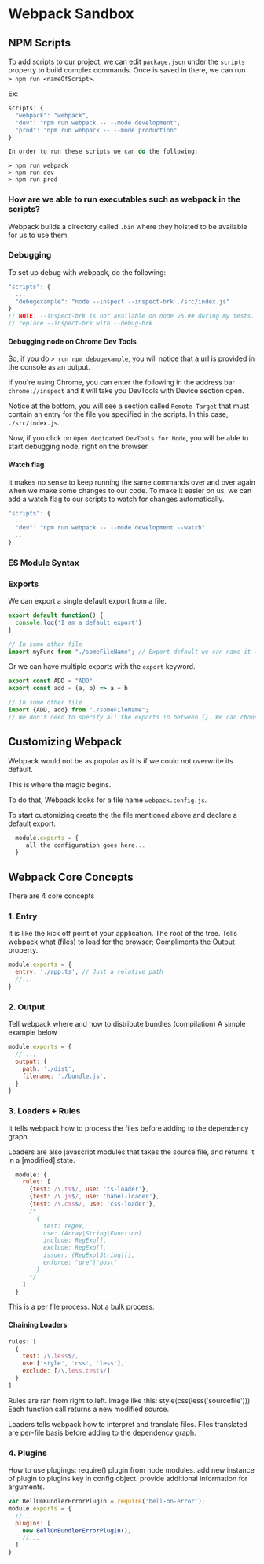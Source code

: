 # Webpack Sandbox

## NPM Scripts
To add scripts to our project, we can edit ```package.json``` under the ```scripts``` property to build complex commands.
Once is saved in there, we can run <br />
```> npm run <nameOfScript>```.

Ex:

```javascript
scripts: {
  "webpack": "webpack",
  "dev": "npm run webpack -- --mode development",
  "prod": "npm run webpack -- --mode production"
}

In order to run these scripts we can do the following:
```
```> npm run webpack``` <br/>
```> npm run dev``` <br />
```> npm run prod``` <br />


### How are we able to run executables such as webpack in the scripts?
Webpack builds a directory called ```.bin``` where they hoisted to be available for us to use them.

### Debugging
To set up debug with webpack, do the following:
```javascript
"scripts": {
  ...
  "debugexample": "node --inspect --inspect-brk ./src/index.js"
}
// NOTE: --inspect-brk is not available on node v6.## during my tests. If you don't have a newer version installed,
// replace --inspect-brk with --debug-brk
```

#### Debugging node on Chrome Dev Tools
So, if you do ```> run npm debugexample```, you will notice that a url is provided in the console
as an output. <br />

If you're using Chrome, you can enter the following in the address bar ```chrome://inspect```
and it will take you DevTools with Device section open.

Notice at the bottom, you will see a section called ```Remote Target``` that must contain an entry for
the file you specified in the scripts. In this case, ```./src/index.js```.

Now, if you click on ```Open dedicated DevTools for Node```, you will be able to start debugging node,
right on the browser.

#### Watch flag
It makes no sense to keep running the same commands over and over again when we make some changes to our code. To make it easier on us, we can add a watch flag to our scripts to watch for changes automatically.

```javascript
"scripts": {
  ...
  "dev": "npm run webpack -- --mode development --watch"
  ...
}
```

### ES Module Syntax

### Exports
We can export a single default export from a file.
```javascript
export default function() {
  console.log('I am a default export')
}

// In some other file
import myFunc from "./someFileName"; // Export default we can name it whatever we like.
```

Or we can have multiple exports with the ```export``` keyword.
```javascript
export const ADD = "ADD"
export const add = (a, b) => a + b

// In some other file
import {ADD, add} from "./someFileName";
// We don't need to specify all the exports in between {}. We can choose what we like
```

## Customizing Webpack

Webpack would not be as popular as it is if we could not overwrite its default.

This is where the magic begins.

To do that, Webpack looks for a file name ```webpack.config.js```.

To start customizing create the the file mentioned above and declare a default export.

```javascript
  module.exports = {
     all the configuration goes here...
  }
```

## Webpack Core Concepts
There are 4 core concepts
### 1. Entry
It is like the kick off point of your application. The root of the tree.
Tells webpack what (files) to load for the browser;
Compliments the Output property.
```javascript
module.exports = {
  entry: './app.ts', // Just a relative path
  //...
}
```
### 2. Output
Tell webpack where and how to distribute bundles (compilation)
A simple example below
```javascript
module.exports = {
  // ...
  output: {
    path: './dist',
    filename: './bundle.js',
  }
}
```

### 3. Loaders + Rules
It tells webpack how to process the files before adding to the dependency graph.

Loaders are also javascript modules that takes the source file, and returns it in
a [modified] state.

```javascript
  module: {
    rules: [
      {test: /\.ts$/, use: 'ts-loader'},
      {test: /\.js$/, use: 'babel-loader'},
      {test: /\.css$/, use: 'css-loader'},
      /*
        {
          test: regex,
          use: (Array|String|Function)
          include: RegExp[],
          exclude: RegExp[],
          issuer: (RegExp|String)[],
          enforce: "pre"|"post"
        }
      */
    ]
  }
```

This is a per file process. Not a bulk process.

#### Chaining Loaders
```javascript
rules: [
  {
    test: /\.less$/,
    use:['style', 'css', 'less'],
    exclude: [/\.less.test$/]
  }
]
```

Rules are ran from right to left. 
Image like this: style(css(less('sourcefile'))) Each function call
returns a new modified source.

Loaders tells webpack how to interpret and translate files. Files translated are per-file
basis before adding to the dependency graph.

### 4. Plugins

How to use plugings:
require() plugin from node modules.
add new instance of plugin to plugins key in config object.
provide additional information for arguments.

```javascript
var BellOnBundlerErrorPlugin = require('bell-on-error');
module.exports = {
  //...
  plugins: [
    new BellOnBundlerErrorPlugin(),
    //...
  ]
}
```

